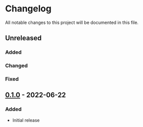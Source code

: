 # Changelog

All notable changes to this project will be documented in this file.

## Unreleased
### Added
### Changed
### Fixed

## [0.1.0] - 2022-06-22
### Added
- Initial release

[Unreleased]: https://github.com/paralus/prompt/compare/v0.1.0...HEAD
[0.1.0]: https://github.com/paralus/prompt/releases/tag/v0.1.0
